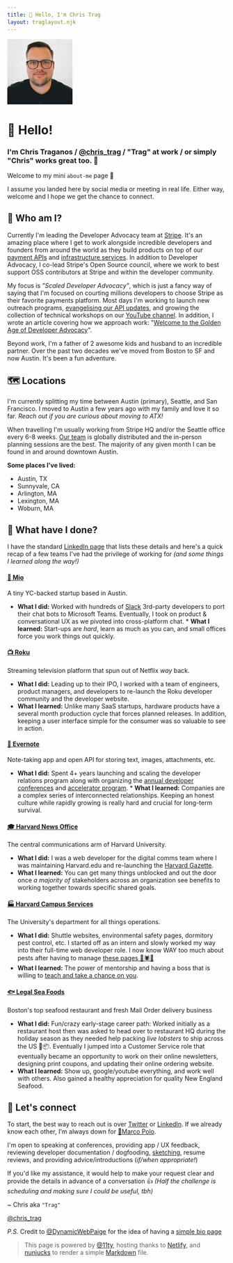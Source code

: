 ```yaml
---
title: 👋 Hello, I'm Chris Trag
layout: traglayout.njk
---
```


[<img src="/assets/img/trag-grid.jpg" alt="Chris Traganos" width="150" height="150" >](./assets/img/trag-grid.jpg)

# 👋 Hello! 

### I'm Chris Traganos / [@chris_trag](https://twitter.com/chris_trag) / "Trag" at work / or simply "Chris" works great too. 🙌

Welcome to my mini `about-me` page 🎉 

I assume you landed here by social media or meeting in real life. Either way, welcome and I hope we get the chance to connect.

## 🤔 Who am I?
Currently I'm leading the Developer Advocacy team at [Stripe](https://stripe.com). It's an amazing place where I get to work alongside incredible developers and founders from around the world as they build products on top of our [payment APIs](https://stripe.com/docs) and [infrastructure services](https://stripe.com/about). In addition to Developer Advocacy, I co-lead Stripe's Open Source council, where we work to best support OSS contributors at Stripe and within the developer community.

My focus is _"Scaled Developer Advocacy"_, which is just a fancy way of saying that I'm focused on courting millions developers to choose Stripe as their favorite payments platform. Most days I'm working to launch new outreach programs, [evangelising our API updates](https://dev.to/stripe), and growing the collection of technical workshops on our [YouTube channel](https://youtube.com/stripedevelopers). In addition, I wrote an article covering how we approach work: "[Welcome to the Golden Age of Developer Advocacy](https://dev.to/stripe/welcome-to-the-golden-age-of-developer-advocacy-51fe)".

Beyond work, I'm a father of 2 awesome kids and husband to an incredible partner. Over the past two decades we've moved from Boston to SF and now Austin. It's been a fun adventure.

## 🗺 Locations

I'm currently splitting my time between Austin (primary), Seattle, and San Francisco. I moved to Austin a few years ago with my family and love it so far. *Reach out if you are curious about moving to ATX!*

When travelling I'm usually working from Stripe HQ and/or the Seattle office every 6-8 weeks. [Our team](https://twitter.com/stripedev) is globally distributed and the in-person planning sessions are the best. The majority of any given month I can be found in and around downtown Austin.

**Some places I've lived:**
* Austin, TX
* Sunnyvale, CA
* Arlington, MA 
* Lexington, MA 
* Woburn, MA 


## 🧳 What have I done?

I have the standard [LinkedIn page](https://www.linkedin.com/in/ctraganos) that lists these details and here's a quick recap of a few teams I've had the privilege of working for _(and some things I learned along the way!)_

#### [💬 Mio](https://m.io)
A tiny YC-backed startup based in Austin.  

   * **What I did:** Worked with hundreds of [Slack](http://slack.com) 3rd-party developers to port their chat bots to Microsoft Teams. Eventually, I took on product & conversational UX as we pivoted into cross-platform chat. 
    * **What I learned:** Start-ups are *hard*, learn as much as you can, and small offices force you work things out quickly.

#### [📺 Roku](https://developer.roku.com)
Streaming television platform that spun out of Netflix *way* back.

  * **What I did:** Leading up to their IPO, I worked with a team of engineers, product managers, and developers to re-launch the Roku developer community and the developer website.
  * **What I learned:** Unlike many SaaS startups, hardware products have a several month production cycle that forces planned releases. In addition, keeping a user interface simple for the consumer was so valuable to see in action.

#### [🐘 Evernote](http://dev.evernote.com)
Note-taking app and open API for storing text, images, attachments, etc.

   * **What I did:** Spent 4+ years launching and scaling the developer relations program along with organizing the [annual developer conferences](https://evernotedevcup.devpost.com/updates/472-join-us-at-the-evernote-trunk-conference) and [accelerator program](https://dev.evernote.com/accelerator/). 
    * **What I learned:** Companies are a complex series of interconnected relationships. Keeping an honest culture while rapidly growing is really hard and crucial for long-term survival.

#### [🎓 Harvard News Office](https://hpac.harvard.edu/)
The central communications arm of Harvard University.
    
   * **What I did:** I was a web developer for the digital comms team where I was maintaining Harvard.edu and re-launching the [Harvard Gazette](https://news.harvard.edu/gazette/). 
   * **What I learned:** You can get many things unblocked and out the door once *a majority of* stakeholders across an organization see benefits to working together towards specific shared goals.

#### [🏭 Harvard Campus Services](https://www.ehs.harvard.edu/)
The University's department for all things operations.

   * **What I did:** Shuttle websites, environmental safety pages, dormitory pest control, etc. I started off as an intern and slowly worked my way into their full-time web developer role. I now know WAY too much about pests after having to manage [these pages 🦟🕷🐞](https://www.ehs.harvard.edu/programs/pest-control)
   * **What I learned:** The power of mentorship and having a boss that is willing to [teach and take a chance on you](https://www.linkedin.com/pulse/how-i-hire-ming-chow/).

#### [🐟 Legal Sea Foods](https://shop.legalseafoods.com/)
Boston's top seafood restaurant and fresh Mail Order delivery business

  * **What I did:** Fun/crazy early-stage career path: Worked initially as a restaurant host then was asked to head over to restaurant HQ during the holiday season as they needed help packing *live lobsters* to ship across the US 🦞📦. Eventually I jumped into a Customer Service role that eventually became an opportunity to work on their online newsletters, designing print coupons, and updating their online ordering website.
   * **What I learned:** Show up, google/youtube everything, and work well with others. Also gained a healthy appreciation for quality New England Seafood.

## 🤝 Let's connect

To start, the best way to reach out is over [Twitter](https://twitter.com/ctraganos) or [LinkedIn](https://www.linkedin.com/in/ctraganos/). If we already know each other, I'm always down for [🍭Marco Polo](https://marcopolo.me/s/chris-t-EwXsv). 


I'm open to speaking at conferences, providing app / UX feedback, reviewing developer documentation / dogfooding, [sketching](https://www.instagram.com/trag.sketch/), resume reviews, and providing advice/introductions (*if/when appropriate!*) 

If you'd like my assistance, it would help to make your request clear and provide the details in advance of a conversation 👍 
*(Half the challenge is scheduling and making sure I could be useful, tbh)*

~ Chris aka `"Trag"`

[@chris_trag](https://twitter.com/chris_trag)


_P.S._ Credit to [@DynamicWebPaige](https://twitter.com/@DynamicWebPaige) for the idea of having a [simple bio page](https://dynamicwebpaige.github.io/info/)

> This page is powered by [@11ty](https://www.11ty.dev/), hosting thanks to [Netlify](https://www.netlify.com/), and [nunjucks](https://github.com/mozilla/nunjucks) to render a simple [Markdown](https://guides.github.com/features/mastering-markdown/) file.

